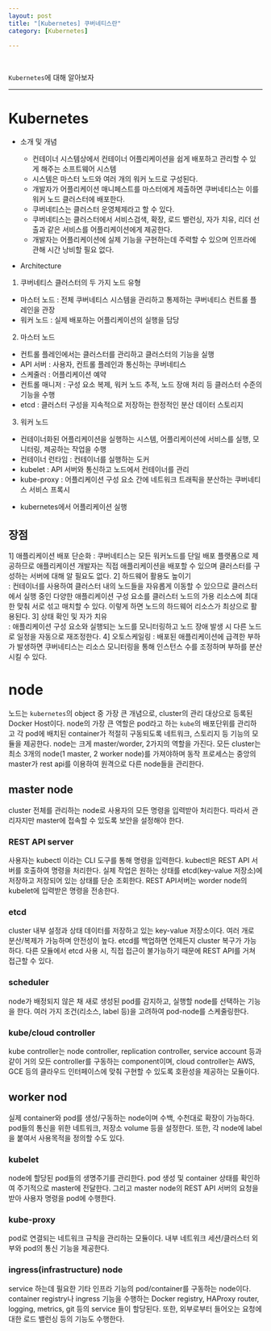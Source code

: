 ```yaml
---
layout: post
title: "[Kubernetes] 쿠버네티스란"
category: [Kubernetes]

---
```

<br>

`Kubernetes`에 대해 알아보자
<!-- more -->
  
<hr>


# Kubernetes

* 소개 및 개념
  * 컨테이너 시스템상에서 컨테이너 어플리케이션을 쉽게 배포하고 관리할 수 있게 해주는 소프트웨어 시스템
  * 시스템은 마스터 노드와 여러 개의 워커 노드로 구성된다.
  * 개발자가 어플리케이션 매니페스트를 마스터에게 제출하면 쿠버네티스는 이를 워커 노드 클러스터에 배포한다.
  * 쿠버네티스는 클러스터 운영체제라고 할 수 있다.
  * 쿠버네티스는 클러스터에서 서비스검색, 확장, 로드 밸런싱, 자가 치유, 리더 선출과 같은 서비스를 어플리케이션에게 제공한다.
  * 개발자는 어플리케이션에 실제 기능을 구현하는데 주력할 수 있으며 인프라에 관해 시간 낭비할 필요 없다.
  
* Architecture
1. 쿠버네티스 클러스터의 두 가지 노드 유형
- 마스터 노드 : 전체 쿠버네티스 시스템을 관리하고 통제하는 쿠버네티스 컨트롤 플레인을 관장
- 워커 노드 : 실제 배포하는 어플리케이션의 실행을 담당

2. 마스터 노드
- 컨트롤 플레인에서는 클러스터를 관리하고 클러스터의 기능을 실행
- API 서버 : 사용자, 컨트롤 플레인과 통신하는 쿠버네티스
- 스케줄러 : 어플리케이션 예약
- 컨트롤 매니저 : 구성 요소 복제, 워커 노드 추적, 노드 장애 처리 등 클러스터 수준의 기능을 수행
- etcd : 클러스터 구성을 지속적으로 저장하는 한정적인 분산 데이터 스토리지
  
3. 워커 노드
- 컨테이너화된 어플리케이션을 실행하는 시스템, 어플리케이션에 서비스를 실행, 모니터링, 제공하는 작업을 수행
- 컨테이너 런타임 : 컨테이너를 실행하는 도커
- kubelet : API 서버와 통신하고 노드에서 컨테이너를 관리
- kube-proxy : 어플리케이션 구성 요소 간에 네트워크 트래픽을 분산하는 쿠버네티스 서비스 프록시

* kubernetes에서 어플리케이션 실행


## 장점
1] 애플리케이션 배포 단순화 
: 쿠버네티스는 모든 워커노드를 단일 배포 플랫폼으로 제공하므로 애플리케이션 개발자는 직접 애플리케이션을 배포할 수 있으며 클러스터를 구성하는 서버에 대해 알 필요도 없다.
2] 하드웨어 활용도 높이기   
: 컨테이너를 사용하여 클러스터 내의 노드들을 자유롭게 이동할 수 있으므로 클러스터에서 실행 중인 다양한 애플리케이션 구성 요소를 클러스터 노드의 가용 리소스에 최대한 맞춰 서로 섞고 매치할 수 있다. 이렇게 하면 노드의 하드웨어 리소스가 최상으로 활용된다.
3] 상태 확인 및 자가 치유   
: 애플리케이션 구성 요소와 실행되는 노드를 모니터링하고 노드 장애 발생 시 다른 노드로 일정을 자동으로 재조정한다.
4] 오토스케일링
: 배포된 애플리케이션에 급격한 부하가 발생하면 쿠버네티스는 리소스 모니터링을 통해 인스턴스 수를 조정하며 부하를 분산시킬 수 있다.

# node
노드는 `kubernetes`의 object 중 가장 큰 개념으로, cluster의 관리 대상으로 등록된 Docker Host이다. node의 가장 큰 역할은 pod라고 하는 `kube`의 배포단위를 관리하고 각 pod에 배치된 container가 적절히 구동되도록 네트워크, 스토리지 등 기능의 모듈을 제공한다. node는 크게 master/worder, 2가지의 역할을 가진다. 모든 cluster는 최소 3개의 node(1 master, 2 worker node)를 가져야하며 동작 프로세스는 중앙의 master가 rest api를 이용하여 원격으로 다른 node들을 관리한다. 

## master node
cluster 전체를 관리하는 node로 사용자의 모든 명령을 입력받아 처리한다. 따라서 관리자지만 master에 접속할 수 있도록 보안을 설정해야 한다.

### REST API server
사용자는 kubectl 이라는 CLI 도구를 통해 명령을 입력한다. kubectl은 REST API 서버를 호출하여 명령을 처리한다. 실제 작업은 원하는 상태를 etcd(key-value 저장소)에 저장하고 저장되어 있는 상태를 단순 조회한다. REST API서버는 worder node의 kubelet에 입력받은 명령을 전송한다. 
  
### etcd
cluster 내부 설정과 상태 데이터를 저장하고 있는 key-value 저장소이다. 여러 개로 분산/복제가 가능하며 안전성이 높다. etcd를 백업하면 언제든지 cluster 복구가 가능하다. 다른 모듈에서 etcd 사용 시, 직접 접근이 불가능하기 때문에 REST API를 거쳐 접근할 수 있다.
 
### scheduler
node가 배정되지 않은 채 새로 생성된 pod를 감지하고, 실행할 node를 선택하는 기능을 한다. 여러 가지 조건(리소스, label 등)을 고려하여 pod-node를 스케줄링한다.

### kube/cloud controller
kube controller는 node controller, replication controller, service account 등과 같이 거의 모든 controller를 구동하는 component이며, cloud controller는 AWS, GCE 등의 클라우드 인터페이스에 맞춰 구현할 수 있도록 호환성을 제공하는 모듈이다.

## worker nod
실제 container와 pod를 생성/구동하는 node이며 수백, 수천대로 확장이 가능하다. pod들의 통신을 위한 네트워크, 저장소 volume 등을 설정한다. 또한, 각 node에 label을 붙여서 사용목적을 정의할 수도 있다.

### kubelet
node에 할당된 pod들의 생명주기를 관리한다. pod 생성 및 container 상태를 확인하여 주기적으로 master에 전달한다. 그리고 master node의 REST API 서버의 요청을 받아 사용자 명령을 pod에 수행한다.

### kube-proxy
pod로 연결되는 네트워크 규칙을 관리하는 모듈이다. 내부 네트워크 세션/클러스터 외부와 pod의 통신 기능을 제공한다. 

### ingress(infrastructure) node
service 하는데 필요한 기타 인프라 기능의 pod/container를 구동하는 node이다. container registry나 ingress 기능을 수행하는 Docker registry, HAProxy router, logging, metrics, git 등의 service 들이 할당된다. 또한, 외부로부터 들어오는 요청에 대한 로드 밸런싱 등의 기능도 수행한다. 